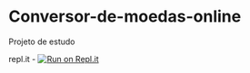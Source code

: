 # Conversor-de-moedas-online
Projeto de estudo

repl.it - [![Run on Repl.it](https://repl.it/badge/github/MatheusAlves-git/Conversor-de-moedas-online)](https://repl.it/github/MatheusAlves-git/Conversor-de-moedas-online)